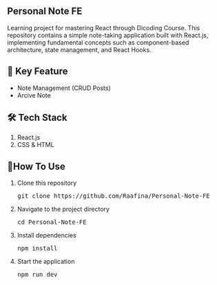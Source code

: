 ## Personal Note FE
Learning project for mastering React through Dicoding Course. This repository contains a simple note-taking application built with React.js, implementing fundamental concepts such as component-based architecture, state management, and React Hooks.

## 🚀 Key Feature
<ul>
    <li>Note Management (CRUD Posts)</li>
    <li>Arcive Note</li>
</ul>

## 🛠️ Tech Stack
<ol>
    <li>React.js</li>
    <li>CSS & HTML</li>
</ol>

## 🎯How To Use
<ol>
    <li>
        <p>Clone this repository</p>
        <p><pre>git clone https://github.com/Raafina/Personal-Note-FE</pre></p>
    </li>
    <li>
        <p>Navigate to the project directory</p>
        <p><pre>cd Personal-Note-FE</pre></p>
    </li>
    <li>
        <p>Install dependencies</p>
        <p><pre>npm install</pre></p>
    </li>
    <li>
        <p>Start the application</p>
        <p><pre>npm run dev</pre></p>
    </li>
</ol>
